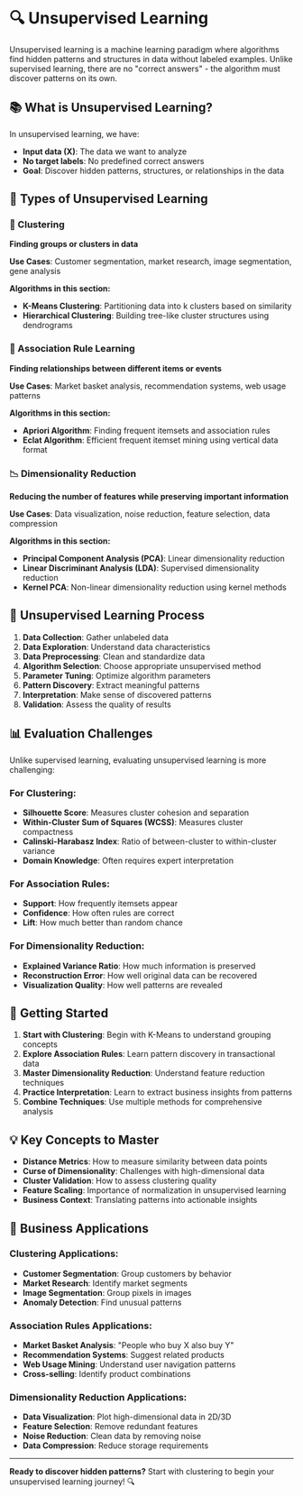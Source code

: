 # 🔍 Unsupervised Learning

Unsupervised learning is a machine learning paradigm where algorithms find hidden patterns and structures in data without labeled examples. Unlike supervised learning, there are no "correct answers" - the algorithm must discover patterns on its own.

## 📚 What is Unsupervised Learning?

In unsupervised learning, we have:
- **Input data (X)**: The data we want to analyze
- **No target labels**: No predefined correct answers
- **Goal**: Discover hidden patterns, structures, or relationships in the data

## 🎯 Types of Unsupervised Learning

### 🎯 Clustering
**Finding groups or clusters in data**

**Use Cases**: Customer segmentation, market research, image segmentation, gene analysis

**Algorithms in this section:**
- **K-Means Clustering**: Partitioning data into k clusters based on similarity
- **Hierarchical Clustering**: Building tree-like cluster structures using dendrograms

### 🛒 Association Rule Learning
**Finding relationships between different items or events**

**Use Cases**: Market basket analysis, recommendation systems, web usage patterns

**Algorithms in this section:**
- **Apriori Algorithm**: Finding frequent itemsets and association rules
- **Eclat Algorithm**: Efficient frequent itemset mining using vertical data format

### 📉 Dimensionality Reduction
**Reducing the number of features while preserving important information**

**Use Cases**: Data visualization, noise reduction, feature selection, data compression

**Algorithms in this section:**
- **Principal Component Analysis (PCA)**: Linear dimensionality reduction
- **Linear Discriminant Analysis (LDA)**: Supervised dimensionality reduction
- **Kernel PCA**: Non-linear dimensionality reduction using kernel methods

## 🔄 Unsupervised Learning Process

1. **Data Collection**: Gather unlabeled data
2. **Data Exploration**: Understand data characteristics
3. **Data Preprocessing**: Clean and standardize data
4. **Algorithm Selection**: Choose appropriate unsupervised method
5. **Parameter Tuning**: Optimize algorithm parameters
6. **Pattern Discovery**: Extract meaningful patterns
7. **Interpretation**: Make sense of discovered patterns
8. **Validation**: Assess the quality of results

## 📊 Evaluation Challenges

Unlike supervised learning, evaluating unsupervised learning is more challenging:

### For Clustering:
- **Silhouette Score**: Measures cluster cohesion and separation
- **Within-Cluster Sum of Squares (WCSS)**: Measures cluster compactness
- **Calinski-Harabasz Index**: Ratio of between-cluster to within-cluster variance
- **Domain Knowledge**: Often requires expert interpretation

### For Association Rules:
- **Support**: How frequently itemsets appear
- **Confidence**: How often rules are correct
- **Lift**: How much better than random chance

### For Dimensionality Reduction:
- **Explained Variance Ratio**: How much information is preserved
- **Reconstruction Error**: How well original data can be recovered
- **Visualization Quality**: How well patterns are revealed

## 🚀 Getting Started

1. **Start with Clustering**: Begin with K-Means to understand grouping concepts
2. **Explore Association Rules**: Learn pattern discovery in transactional data
3. **Master Dimensionality Reduction**: Understand feature reduction techniques
4. **Practice Interpretation**: Learn to extract business insights from patterns
5. **Combine Techniques**: Use multiple methods for comprehensive analysis

## 💡 Key Concepts to Master

- **Distance Metrics**: How to measure similarity between data points
- **Curse of Dimensionality**: Challenges with high-dimensional data
- **Cluster Validation**: How to assess clustering quality
- **Feature Scaling**: Importance of normalization in unsupervised learning
- **Business Context**: Translating patterns into actionable insights

## 🎯 Business Applications

### Clustering Applications:
- **Customer Segmentation**: Group customers by behavior
- **Market Research**: Identify market segments
- **Image Segmentation**: Group pixels in images
- **Anomaly Detection**: Find unusual patterns

### Association Rules Applications:
- **Market Basket Analysis**: "People who buy X also buy Y"
- **Recommendation Systems**: Suggest related products
- **Web Usage Mining**: Understand user navigation patterns
- **Cross-selling**: Identify product combinations

### Dimensionality Reduction Applications:
- **Data Visualization**: Plot high-dimensional data in 2D/3D
- **Feature Selection**: Remove redundant features
- **Noise Reduction**: Clean data by removing noise
- **Data Compression**: Reduce storage requirements

---

**Ready to discover hidden patterns?** Start with clustering to begin your unsupervised learning journey! 🔍